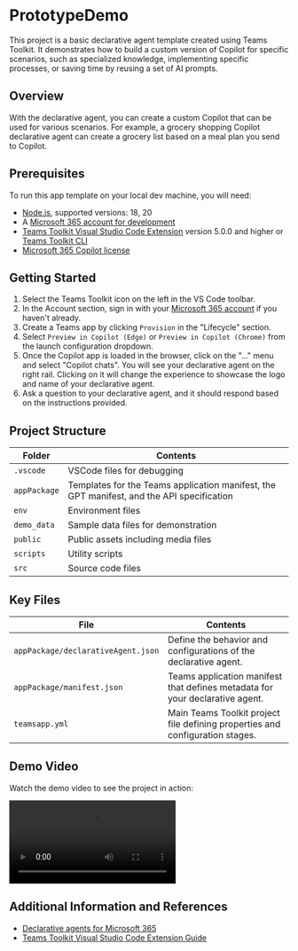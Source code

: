 # PrototypeDemo

This project is a basic declarative agent template created using Teams Toolkit. It demonstrates how to build a custom version of Copilot for specific scenarios, such as specialized knowledge, implementing specific processes, or saving time by reusing a set of AI prompts.

## Overview

With the declarative agent, you can create a custom Copilot that can be used for various scenarios. For example, a grocery shopping Copilot declarative agent can create a grocery list based on a meal plan you send to Copilot.

## Prerequisites

To run this app template on your local dev machine, you will need:

- [Node.js](https://nodejs.org/), supported versions: 18, 20
- A [Microsoft 365 account for development](https://docs.microsoft.com/microsoftteams/platform/toolkit/accounts)
- [Teams Toolkit Visual Studio Code Extension](https://aka.ms/teams-toolkit) version 5.0.0 and higher or [Teams Toolkit CLI](https://aka.ms/teamsfx-toolkit-cli)
- [Microsoft 365 Copilot license](https://learn.microsoft.com/microsoft-365-copilot/extensibility/prerequisites#prerequisites)

## Getting Started

1. Select the Teams Toolkit icon on the left in the VS Code toolbar.
2. In the Account section, sign in with your [Microsoft 365 account](https://docs.microsoft.com/microsoftteams/platform/toolkit/accounts) if you haven't already.
3. Create a Teams app by clicking `Provision` in the "Lifecycle" section.
4. Select `Preview in Copilot (Edge)` or `Preview in Copilot (Chrome)` from the launch configuration dropdown.
5. Once the Copilot app is loaded in the browser, click on the "…" menu and select "Copilot chats". You will see your declarative agent on the right rail. Clicking on it will change the experience to showcase the logo and name of your declarative agent.
6. Ask a question to your declarative agent, and it should respond based on the instructions provided.

## Project Structure

| Folder       | Contents                                                                                 |
| ------------ | ---------------------------------------------------------------------------------------- |
| `.vscode`    | VSCode files for debugging                                                               |
| `appPackage` | Templates for the Teams application manifest, the GPT manifest, and the API specification |
| `env`        | Environment files                                                                        |
| `demo_data`  | Sample data files for demonstration                                                      |
| `public`     | Public assets including media files                                                      |
| `scripts`    | Utility scripts                                                                          |
| `src`        | Source code files                                                                        |

## Key Files

| File                               | Contents                                                                     |
| ---------------------------------- | ---------------------------------------------------------------------------- |
| `appPackage/declarativeAgent.json` | Define the behavior and configurations of the declarative agent.             |
| `appPackage/manifest.json`         | Teams application manifest that defines metadata for your declarative agent. |
| `teamsapp.yml`                     | Main Teams Toolkit project file defining properties and configuration stages. |

## Demo Video

Watch the demo video to see the project in action:

![Copilot Demo](public/assets/CopilotDemo.mp4)

## Additional Information and References

- [Declarative agents for Microsoft 365](https://aka.ms/teams-toolkit-declarative-agent)
- [Teams Toolkit Visual Studio Code Extension Guide](https://github.com/OfficeDev/TeamsFx/wiki/Teams-Toolkit-Visual-Studio-Code-v5-Guide#overview)